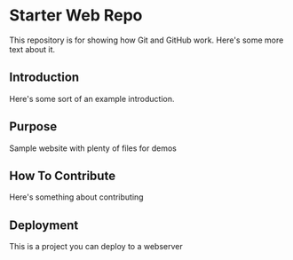 # Starter Web Repo

This repository is for showing how Git and GitHub work.
Here's some more text about it.

## Introduction

Here's some sort of an example introduction.

## Purpose

Sample website with plenty of files for demos

## How To Contribute

Here's something about contributing

## Deployment

This is a project you can deploy to a webserver